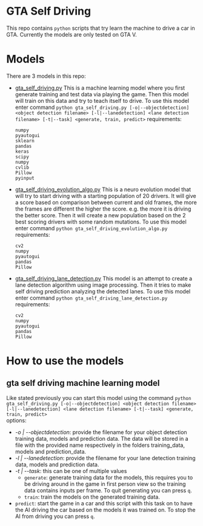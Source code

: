 # GTA Self Driving
This repo contains `python` scripts that try learn the machine to drive a car in GTA.
Currently the models are only tested on GTA V.

# Models
There are 3 models in this repo:
- [gta_self_driving.py](./gta_self_driving.py)
  This is a machine learning model where you first generate training and test data via playing the game.
  Then this model will train on this data and try to teach itself to drive.
  To use this model enter command `python gta_self_driving.py [-o|--objectdetection] <object detection filename> [-l|--lanedetection] <lane detection filename> [-t|--task] <generate, train, predict>`
  requirements:
  ```
  numpy
  pyautogui
  sklearn
  pandas
  keras
  scipy
  numpy
  cvlib
  Pillow
  pyinput
  ```

- [gta_self_driving_evolution_algo.py](./gta_self_driving_evolution_algo.py)
  This is a neuro evolution model that will try to start driving with a starting population of 20 drivers.
  It will give a score based on comparison between current and old frames, the more the frames are different the higher the score.
  e.g. the more it is driving the better score.
  Then it will create a new population based on the 2 best scoring drivers with some random mutations.
  To use this model enter command `python gta_self_driving_evolution_algo.py`
  requirements:
  ```
  cv2
  numpy
  pyautogui
  pandas
  Pillow
  ```

- [gta_self_driving_lane_detection.py](./gta_self_driving_lane_detection.py)
  This model is an attempt to create a lane detection algorithm using image processing.
  Then it tries to make self driving prediction analyzing the detected lanes.
  To use this model enter command `python gta_self_driving_lane_detection.py`
  requirements:
  ```
  cv2
  numpy
  pyautogui
  pandas
  Pillow
  ```
  
# How to use the models
## gta self driving machine learning model
Like stated previously you can start this model using the command `python gta_self_driving.py [-o|--objectdetection] <object detection filename> [-l|--lanedetection] <lane detection filename> [-t|--task] <generate, train, predict>`<br>
options:
- *-o | --objectdetection*: provide the filename for your object detection training data, models and prediction data. The data will be stored in a file with the provided name respectively in the folders training_data, models and prediction_data.
- *-l | --lanedetection*: provide the filename for your lane detection training data, models and prediction data.
- *-t | --task*: this can be one of multiple values
  - `generate`: generate training data for the models, this requires you to be driving around in the game in first person view so the training data contains inputs per frame. To quit generating you can press `q`.
  - `train`: train the models on the generated training data.
- `predict`: start the game in a car and this script with this task on to have the AI driving the car based on the models it was trained on. To stop the AI from driving you can press `q`.
